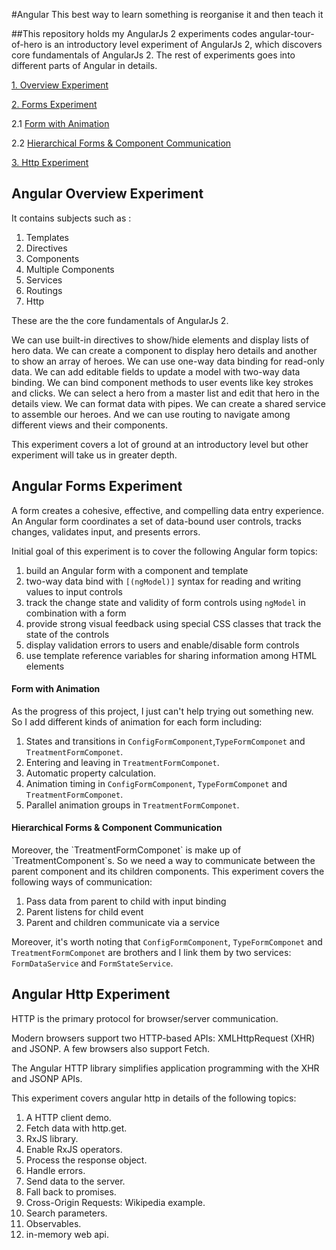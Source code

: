 #Angular
This best way to learn something is reorganise it and then teach it

##This repository holds my AngularJs 2 experiments codes 
angular-tour-of-hero is an introductory level experiment of AngularJs 2, which discovers core fundamentals of AngularJs 2.
The rest of experiments goes into different parts of Angular in details. 

[1. Overview Experiment](#Overview)

[2. Forms Experiment](#Forms)

2.1 [Form with Animation](#FormAnimation)
	
2.2 [Hierarchical Forms & Component Communication](#Communication)

[3. Http Experiment](#Http)

<h2 id='Overview'> Angular Overview Experiment </h2> 
It contains subjects such as :

1. Templates
2. Directives
3. Components
4. Multiple Components
5. Services
6. Routings
7. Http

These are the the core fundamentals of AngularJs 2. 

We can use built-in directives to show/hide elements and display lists of hero data. We can create a component to display hero details and another to show an array of heroes. We can use one-way data binding for read-only data. We can add editable fields to update a model with two-way data binding. We can bind component methods to user events like key strokes and clicks. We can select a hero from a master list and edit that hero in the details view. We can format data with pipes. We can create a shared service to assemble our heroes. And we can use routing to navigate among different views and their components. 

This experiment covers a lot of ground at an introductory level but other experiment will take us in greater depth.

<h2 id='Forms'>Angular Forms Experiment</h2> 
A form creates a cohesive, effective, and compelling data entry experience. 
An Angular form coordinates a set of data-bound user controls, 
tracks changes, validates input, and presents errors.

Initial goal of this experiment is to cover the following Angular form topics:

1. build an Angular form with a component and template
2. two-way data bind with `[(ngModel)]` syntax for reading and writing values to input controls
3. track the change state and validity of form controls using `ngModel` in combination with a form
4. provide strong visual feedback using special CSS classes that track the state of the controls
5. display validation errors to users and enable/disable form controls
6. use template reference variables for sharing information among HTML elements

<h4 id='FormAnimation'> Form with Animation</h4>
As the progress of this project, I just can't help trying out something new. So I add different kinds of 
animation for each form including:

1. States and transitions in `ConfigFormComponent`,`TypeFormComponet` and `TreatmentFormComponet`.
2. Entering and leaving in `TreatmentFormComponet`.
3. Automatic property calculation. 
4. Animation timing in `ConfigFormComponent`, `TypeFormComponet` and `TreatmentFormComponet`.
5. Parallel animation groups in `TreatmentFormComponet`.
 
<h4 id='Communication'> Hierarchical Forms & Component Communication </h4>
Moreover, the `TreatmentFormComponet` is make up of `TreatmentComponent`s. So we need a way to communicate 
between the parent component and its children components. This experiment covers the following ways of communication:

1. Pass data from parent to child with input binding
2. Parent listens for child event
3. Parent and children communicate via a service

Moreover, it's worth noting that `ConfigFormComponent`, `TypeFormComponet` and `TreatmentFormComponet` 
are brothers and I link them by two services: `FormDataService` and `FormStateService`. 


<h2 id='Http'>Angular Http Experiment</h2> 
HTTP is the primary protocol for browser/server communication.

Modern browsers support two HTTP-based APIs: XMLHttpRequest (XHR) and JSONP. A few browsers also support Fetch.

The Angular HTTP library simplifies application programming with the XHR and JSONP APIs.

This experiment covers angular http in details of the following topics:

1. A HTTP client demo.
2. Fetch data with http.get.
3. RxJS library.
4. Enable RxJS operators.
5. Process the response object.
6. Handle errors.
7. Send data to the server.
8. Fall back to promises.
9. Cross-Origin Requests: Wikipedia example.
10. Search parameters.
11. Observables.
12. in-memory web api.


